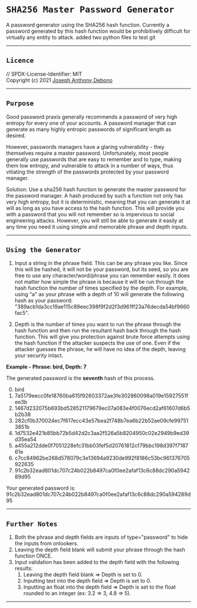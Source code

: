 # `SHA256 Master Password Generator`

A password generator using the SHA256 hash function. Currently a password generated by this hash function would be prohibitively difficult for virtually any entity to attack.
added two python files to test git

---

## `Licence`

// SPDX-License-Identifier: MIT  
Copyright (c) 2021 [Joseph Anthony Debono](joe@jadebono.com)

---

## `Purpose`

Good password praxis generally recommends a password of very high entropy for every one of your accounts. A password manager that can generate as many highly entropic passwords of significant length as desired.

However, passwords managers have a glaring vulnerability - they themselves require a master password. Unfortunately, most people generally use passwords that are easy to remember and to type, making them low entropy, and vulnerable to attack in a number of ways, thus vitiating the strength of the passwords protected by your password manager.

Solution: Use a sha256 hash function to generate the master password for the password manager. A hash produced by such a function not only has very high entropy, but it is deterministic, meaning that you can generate it at will as long as you have access to the hash function. This will provide you with a password that you will not remember so is impervious to social engineering attacks. However, you will still be able to generate it easily at any time you need it using simple and memorable phrase and depth inputs.

---

## `Using the Generator`

1. Input a string in the phrase field. This can be any phrase you like. Since this will be hashed, it will not be your password, but its seed, so you are free to use any character/word/phrase you can remember easily. It does not matter how simple the phrase is because it will be run through the hash function the number of times specified by the depth. For example, using "a" as your phrase with a depth of 10 will generate the following hash as your password: "389acb1da3cc19ae115c89eec398f9f2d2f3d961ff23a76decda54bf9660fac5".

1. Depth is the number of times you want to run the phrase through the hash function and then run the resultant hash back through the hash function. This will give you protection against brute force attempts using the hash function if the attacker suspects the use of one. Even if the attacker guesses the phrase, he will have no idea of the depth, leaving your security intact.

**Example - Phrase: bird, Depth: 7**

The generated password is the **seventh** hash of this process.

0. bird
1. 7a5179eecc0fe18760ba615f92603372ae3fe302860098a019e15927551fee3b
2. 1467d232075b693bd528521179679ec07a083e4f0076ecd2af61607d6b5b2b38
3. 282cf0b370024ec7f617ecc43e57bea2f748b7ea6b22b52ae09cfe997513851b
4. 1d7532e421b85bb72b5d42d2c3aa2f526a5b8204950c02e2949b9ed39d35ea54
5. a455a212dde0f7051228efc31bb03fef5d20761812cf79bbc198d397f718761e
6. c7cc84962be268d578079c3e13694a9230de992f8186c53bc961376705922635
7. 91c2b32ead801dc707c24b022b8497ca0f0ee2afaf13c6c88dc290a594289d95

Your generated password is: 91c2b32ead801dc707c24b022b8497ca0f0ee2afaf13c6c88dc290a594289d95

---

## `Further Notes`

1. Both the phrase and depth fields are inputs of type="password" to hide the inputs from onlookers.
2. Leaving the depth field blank will submit your phrase through the hash function ONCE.
3. Input validation has been added to the depth field with the following results:
   1. Leaving the depth field blank => Depth is set to 0.
   1. Inputting text into the depth field => Depth is set to 0.
   1. Inputting an float into the depth field => Depth is set to the float rounded to an integer (ex: 3.2 => 3, 4.8 => 5).

---
